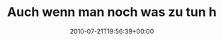 ---
retweeted: false
source: <a href="http://twitter.com" rel="nofollow">Twitter Web Client</a>
entities:
  hashtags: []
  symbols: []
  user_mentions: []
  urls: []
display_text_range:
- '0'
- '138'
favorite_count: '0'
id_str: '19101536934'
truncated: false
retweet_count: '0'
id: '19101536934'
created_at: Wed Jul 21 19:56:39 +0000 2010
favorited: false
full_text: 'Auch wenn man noch was zu tun hat, störts nicht wenn die beiden hier im
  Zimmer bisschen singen: http://www.youtube.com/watch?v=OUbBLfHqStU'
lang: de
tags:
- pesos:twitter
date: '2010-07-21T19:56:39+00:00'
src: https://twitter.com/bascht/status/19101536934
original_url: https://twitter.com/bascht/status/19101536934
type: twitter_tweet
text: 'Auch wenn man noch was zu tun hat, störts nicht wenn die beiden hier im Zimmer
  bisschen singen: http://www.youtube.com/watch?v=OUbBLfHqStU'
title: Auch wenn man noch was zu tun h

---